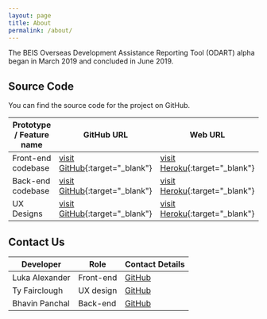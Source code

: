 ```yaml
---
layout: page
title: About
permalink: /about/
---
```


The BEIS Overseas Development Assistance Reporting Tool (ODART) alpha began in March 2019 and concluded in June 2019.

## Source Code

You can find the source code for the project on GitHub.

| Prototype / Feature name | GitHub URL                                                                             | Web URL                                                         |
|--------------------------|----------------------------------------------------------------------------------------|-----------------------------------------------------------------|
|  Front-end codebase | [visit GitHub](https://github.com/digi2al/beis-odart-alpha-frontend){:target="_blank"}      | [visit Heroku](https://beis-odart-alpha-frontend.herokuapp.com){:target="_blank"} |
|  Back-end codebase | [visit GitHub](https://github.com/digi2al/IATI-export-API){:target="_blank"}                 | [visit Heroku](https://iati-export-api01.herokuapp.com/){:target="_blank"} |
|  UX Designs        | [visit GitHub](https://github.com/tyfairclough/govuk-beis-odart-ux/){:target="_blank"} | [visit Heroku](https://govuk-beis-odart-ux.herokuapp.com/){:target="_blank"} |

## Contact Us

| Developer       | Role           | Contact Details                                                 |
|-----------------|----------------|-----------------------------------------------------------------|
| Luka Alexander  | Front-end      | [GitHub](https://github.com/luka-alexander/)                    |
| Ty Fairclough   | UX design      | [GitHub](https://github.com/tyfairclough/)                      |
| Bhavin Panchal  | Back-end       | [GitHub](https://github.com/BhavinPanch)                        |
